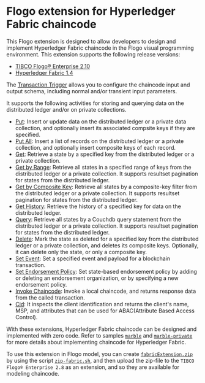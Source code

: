 # Flogo extension for Hyperledger Fabric chaincode

This Flogo extension is designed to allow developers to design and implement Hyperledger Fabric chaincode in the Flogo visual programming environment. This extension supports the following release versions:

- [TIBCO Flogo® Enterprise 2.10](https://docs.tibco.com/products/tibco-flogo-enterprise-2-10-0)
- [Hyperledger Fabric 1.4](https://www.hyperledger.org/projects/fabric)

The [Transaction Trigger](trigger/transaction) allows you to configure the chaincode input and output schema, including normal and/or transient input parameters.

It supports the following activities for storing and querying data on the distributed ledger and/or on private collections.

- [Put](activity/put): Insert or update data on the distributed ledger or a private data collection, and optionally insert its associated compsite keys if they are specified.
- [Put All](activity/putall): Insert a list of records on the distributed ledger or a private collection, and optionally insert composite keys of each record.
- [Get](activity/get): Retrieve a state by a specified key from the distributed ledger or a private collection.
- [Get by Range](activity/getrange): Retrieve all states in a specified range of keys from the distributed ledger or a private collection. It supports resultset pagination for states from the distributed ledger.
- [Get by Composite Key](activity/getbycompositekey): Retrieve all states by a composite-key filter from the distributed ledger or a private collection. It supports resultset pagination for states from the distributed ledger.
- [Get History](activity/gethistory): Retrieve the history of a specified key for data on the distributed ledger.
- [Query](activity/query): Retrieve all states by a Couchdb query statement from the distributed ledger or a private collection. It supports resultset pagination for states from the distributed ledger.
- [Delete](activity/delete): Mark the state as deleted for a specified key from the distributed ledger or a private collection, and deletes its composite keys. Optionally, it can delete only the state, or only a composite key.
- [Set Event](activity/setevent): Set a specified event and payload for a blockchain transaction.
- [Set Endorsement Policy](activity/endorsement): Set state-based endorsement policy by adding or deleting an endorsement organization, or by specifying a new endorsement policy.
- [Invoke Chaincode](activity/invokechaincode): Invoke a local chaincode, and returns response data from the called transaction.
- [Cid](activity/cid): It inspects the client identification and returns the client's name, MSP, and attributes that can be used for ABAC(Attribute Based Access Control).

With these extensions, Hyperledger Fabric chaincode can be designed and implemented with zero code. Refer to samples [`marble`](../samples/marble) and [`marble-private`](../samples/marble-private) for more details about implementing chaincode for Hyperledger Fabric.

To use this extension in Flogo model, you can create [`fabricExtension.zip`](../fabricExtension.zip) by using the script [`zip-fabric.sh`](../zip-fabric.sh), and then upload the zip-file to the `TIBCO Flogo® Enterprise 2.8` as an extension, and so they are available for modeling chaincode.
